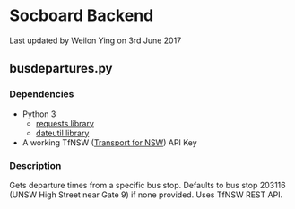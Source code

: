 # Socboard Backend
Last updated by Weilon Ying on 3rd June 2017

## busdepartures.py
### Dependencies
* Python 3
    * [requests library](https://pypi.python.org/pypi/requests)
    * [dateutil library](https://pypi.python.org/pypi/python-dateutil])
* A working TfNSW ([Transport for NSW](https://opendata.transport.nsw.gov.au/)) API Key

### Description
Gets departure times from a specific bus stop. Defaults to bus stop 203116 (UNSW High Street near Gate 9) if none provided. Uses TfNSW REST API.
